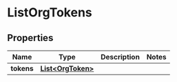 

# ListOrgTokens


## Properties

| Name | Type | Description | Notes |
|------------ | ------------- | ------------- | -------------|
|**tokens** | [**List&lt;OrgToken&gt;**](OrgToken.md) |  |  |



